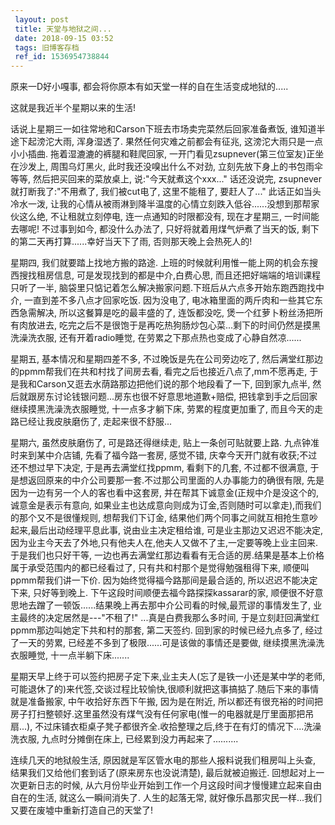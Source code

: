```yaml
---
 layout: post
 title: 天堂与地狱之间...
 date: 2018-09-15 03:52
 tags: 旧博客存档
 ref_id: 1536954738844
---
```

原来一D好小嘎事, 都会将你原本有如天堂一样的自在生活变成地狱的.....

这就是我近半个星期以来的生活!



话说上星期三一如往常地和Carson下班去市场卖完菜然后回家准备煮饭, 谁知道半途下起滂沱大雨, 浑身湿透了. 果然任何灾难之前都会有征兆,
这滂沱大雨只是一点小小插曲. 拖着湿漉漉的裤腿和鞋爬回家, 一开门看见zsupnever(第三位室友)正坐在沙发上, 周围乌灯黑火,
此时我还没嗅出什么不对劲, 立刻先放下身上的书包雨伞等等, 然后把买回来的菜放桌上, 说:"今天就煮这个xxx..." 话还没说完,
zsupnever就打断我了:"不用煮了, 我们被cut电了, 这里不能租了, 要赶人了..." 此话正如当头冷水一泼,
让我的心情从被雨淋到降半温度的心情立刻跌入低谷......没想到那帮家伙这么绝, 不让租就立刻停电, 连一点通知的时限都没有, 现在才星期三,
一时间能去哪呢! 不过事到如今, 都没什么办法了, 只好将就着用煤气炉煮了当天的饭, 剩下的第二天再打算......幸好当天下了雨,
否则那天晚上会热死人的!



星期四, 我们就要踏上找地方搬的路途. 上班的时候就利用惟一能上网的机会东搜西搜找租房信息, 可是发现找到的都是中介,白费心思,
而且还把好端端的培训课程只听了一半, 脑袋里只惦记着怎么解决搬家问题.下班后从六点多开始东跑西跑找中介, 一直到差不多八点才回家吃饭. 因为没电了,
电冰箱里面的两斤肉和一些其它东西急需解决, 所以这餐算是吃的最丰盛的了, 连饭都没吃, 煲一个红萝卜粉丝汤把所有肉放进去,
吃完之后不是很饱于是再吃热狗肠炒包心菜...剩下的时间仍然是摸黑洗澡洗衣服, 还有开着radio睡觉, 在劳累之下那点热也变成了心静自然凉......



星期五, 基本情况和星期四差不多, 不过晚饭是先在公司旁边吃了, 然后满堂红那边的ppmm帮我们在共和村找了间房去看, 看完之后也接近八点了,mm不愿再走,
于是我和Carson又逛去水荫路那边把他们说的那个地段看了一下, 回到家九点半, 然后就跟房东讨论钱银问题...房东也很不好意思地道歉+赔偿,
把钱拿到手之后回家继续摸黑洗澡洗衣服睡觉, 十一点多才躺下床, 劳累的程度更加重了, 而且今天的走路已经让我皮肤磨伤了, 走起来很不舒服...



星期六, 虽然皮肤磨伤了, 可是路还得继续走, 贴上一条创可贴就要上路. 九点钟准时来到某中介店铺, 先看了福今路一套房, 感觉不错,
庆幸今天开门就有收获;不过还不想过早下决定, 于是再去满堂红找ppmm, 看剩下的几套, 不过都不很满意,
于是想返回原来的中介公司要那一套.不过那公司里面的人办事能力的确很有限, 先是因为一边有另一个人的客也看中这套房, 并在帮其下诚意金(正规中介是没这个的,
诚意金是表示有意向, 如果业主也达成意向则成为订金,否则随时可以拿走),而我们的那个又不是很懂规则, 想帮我们下订金,
结果他们两个同事之间就互相抢生意吵起来,最后出动经理平息此事, 说由业主决定租给谁,
可是业主那边又迟迟不能决定,因为业主今天去了外地,只有他夫人在,他夫人又做不了主,一定要等晚上业主回来. 于是我们也只好干等,
一边也再去满堂红那边看看有无合适的房.结果是基本上价格属于承受范围内的都已经看过了, 只有共和村那个是觉得勉强租得下来, 顺便叫ppmm帮我们讲一下价.
因为始终觉得福今路那间是最合适的, 所以迟迟不能决定下来, 只好等到晚上. 下午这段时间顺便去福今路探探kassarar的家,
顺便很不好意思地去蹭了一顿饭......结果晚上再去那中介公司看的时候,最荒谬的事情发生了, 业主最终的决定居然是---"不租了!"
...真是白费我那么多时间, 于是立刻赶回满堂红ppmm那边叫她定下共和村的那套, 第二天签约. 回到家的时候已经九点多了, 经过了一天的劳累,
已经差不多到了极限......可是该做的事情还是要做, 继续摸黑洗澡洗衣服睡觉, 十一点半躺下床.......



星期天早上终于可以签约把房子定下来,业主夫人(忘了是铁一小还是某中学的老师,可能退休了的)来代签,交谈过程比较愉快,很顺利就把这事搞掂了.随后下来的事情就是准备搬家,
中午收拾好东西下午搬, 因为是在附近, 所以都还有很充裕的时间把房子打扫整顿好.这里虽然没有煤气没有任何家电(惟一的电器就是厅里面那把吊扇...),
不过床铺衣柜桌子凳子都很齐全.收拾整理之后,终于在有灯的情况下....洗澡洗衣服, 九点时分摊倒在床上, 已经累到没力再起来了..........



连续几天的地狱般生活, 原因就是军区管水电的那些人报料说我们租房叫上头查, 结果我们又给他们套到话了(原来房东也没说清楚), 最后就被迫搬迁.
回想起对上一次更新日志的时候, 从六月份毕业开始到工作一个月这段时间才慢慢建立起来自由自在的生活, 就这么一瞬间消失了. 人生的起落无常,
就好像乐昌那灾民一样...我们又要在废墟中重新打造自己的天堂了!

